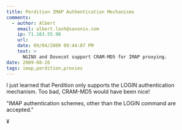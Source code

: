 ```yaml
---
title: Perdition IMAP Authentication Mechanisms
comments:
  - author: Albert
    email: albert.lash@savonix.com
    ip: 71.163.55.98
    url:
    date: 09/04/2009 09:44:07 PM
    text: >
      NGINX and Dovecot support CRAM-MD5 for IMAP proxying.
date: 2009-08-26
tags: imap,perdition,proxies
---
```

I just learned that Perdition only supports the LOGIN authentication mechanism. Too bad, CRAM-MD5 would have been nice!

"IMAP authentication schemes, other than the LOGIN command are accepted."

¥

